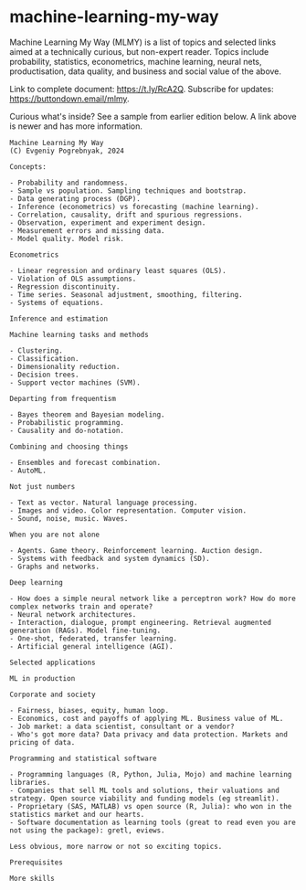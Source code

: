 # machine-learning-my-way

Machine Learning My Way (MLMY) is a list of topics and selected links aimed at a technically curious, but non-expert reader.
Topics include probability, statistics, econometrics, machine learning, neural nets, productisation, data quality, and business and social value of the above. 

Link to complete document: <https://t.ly/RcA2Q>.
Subscribe for updates: <https://buttondown.email/mlmy>.

Curious what's inside? See a sample from earlier edition below. A link above is newer and has more information.

```
Machine Learning My Way
(C) Evgeniy Pogrebnyak, 2024

Concepts:

- Probability and randomness. 
- Sample vs population. Sampling techniques and bootstrap.
- Data generating process (DGP). 
- Inference (econometrics) vs forecasting (machine learning).
- Correlation, causality, drift and spurious regressions.
- Observation, experiment and experiment design.
- Measurement errors and missing data.
- Model quality. Model risk.

Econometrics

- Linear regression and ordinary least squares (OLS).
- Violation of OLS assumptions.
- Regression discontinuity.
- Time series. Seasonal adjustment, smoothing, filtering.
- Systems of equations.

Inference and estimation

Machine learning tasks and methods

- Clustering.
- Classification.
- Dimensionality reduction.
- Decision trees.
- Support vector machines (SVM).

Departing from frequentism

- Bayes theorem and Bayesian modeling.
- Probabilistic programming.
- Causality and do-notation.

Combining and choosing things

- Ensembles and forecast combination.
- AutoML.

Not just numbers

- Text as vector. Natural language processing.
- Images and video. Color representation. Computer vision.
- Sound, noise, music. Waves.

When you are not alone

- Agents. Game theory. Reinforcement learning. Auction design.
- Systems with feedback and system dynamics (SD).
- Graphs and networks.

Deep learning

- How does a simple neural network like a perceptron work? How do more complex networks train and operate?
- Neural network architectures.
- Interaction, dialogue, prompt engineering. Retrieval augmented generation (RAGs). Model fine-tuning.
- One-shot, federated, transfer learning.
- Artificial general intelligence (AGI).

Selected applications

ML in production

Corporate and society

- Fairness, biases, equity, human loop.
- Economics, cost and payoffs of applying ML. Business value of ML.
- Job market: a data scientist, consultant or a vendor? 
- Who's got more data? Data privacy and data protection. Markets and pricing of data.

Programming and statistical software 

- Programming languages (R, Python, Julia, Mojo) and machine learning libraries. 
- Companies that sell ML tools and solutions, their valuations and strategy. Open source viability and funding models (eg streamlit). 
- Proprietary (SAS, MATLAB) vs open source (R, Julia): who won in the statistics market and our hearts.
- Software documentation as learning tools (great to read even you are not using the package): gretl, eviews. 

Less obvious, more narrow or not so exciting topics.

Prerequisites

More skills
```
